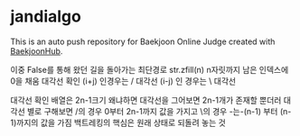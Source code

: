 # jandialgo
This is an auto push repository for Baekjoon 
Online Judge created with [BaekjoonHub](https://github.com/BaekjoonHub/BaekjoonHub).

이중 False를 통해 왔던 길을 돌아가는 최단경로
str.zfill(n) n자릿까지 남은 인덱스에 0을 채움
대각선 확인
(i+j) 인경우는 / 대각선
(i-j) 인 경우는 \ 대각선

대각선 확인 배열은 2n-1크기 왜냐하면 대각선을 그어보면
2n-1개가 존재할 뿐더러 대각선 별로 구해보면
/의 경우 0부터 2n-1까지 값을 가지고
\의 경우 -는-(n-1) 부터 (n-1)까지의 값을 가짐
백트레킹의 핵심은 원래 상태로 되돌려 놓는 것
